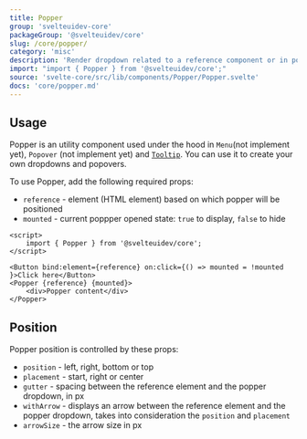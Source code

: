 ```yaml
---
title: Popper
group: 'svelteuidev-core'
packageGroup: '@svelteuidev/core'
slug: /core/popper/
category: 'misc'
description: 'Render dropdown related to a reference component or in portal'
import: "import { Popper } from '@svelteuidev/core';"
source: 'svelte-core/src/lib/components/Popper/Popper.svelte'
docs: 'core/popper.md'
---
```


<script>
    import { Demo, PopperDemos } from '@svelteuidev/demos';
    import { Heading, Preview } from 'components';
</script>

<Heading />

## Usage

Popper is an utility component used under the hood in `Menu`(not implement yet), `Popover` (not implement yet) and [`Tooltip`](core/tooltip). You can use it to create your own dropdowns and popovers.

To use Popper, add the following required props:

* `reference` - element (HTML element) based on which popper will be positioned
* `mounted` - current poppper opened state: `true` to display, `false` to hide

```svelte
<script>
    import { Popper } from '@svelteuidev/core';
</script>

<Button bind:element={reference} on:click={() => mounted = !mounted }>Click here</Button>
<Popper {reference} {mounted}>
    <div>Popper content</div>
</Popper>
```

## Position

Popper position is controlled by these props:

* `position` - left, right, bottom or top
* `placement` - start, right or center
* `gutter` - spacing between the reference element and the popper dropdown, in px
* `withArrow` - displays an arrow between the reference element and the popper dropdown, takes into consideration the `position` and `placement`
* `arrowSize` - the arrow size in px
